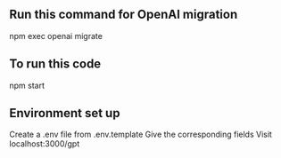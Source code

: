 ## Run this command for OpenAI migration
npm exec openai migrate

## To run this code
npm start

## Environment set up
Create a .env file from .env.template
Give the corresponding fields
Visit localhost:3000/gpt
